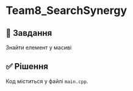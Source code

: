 # Team8_SearchSynergy

## 🧩 Завдання
Знайти елемент у масиві

## ✅ Рішення
Код міститься у файлі `main.cpp`.